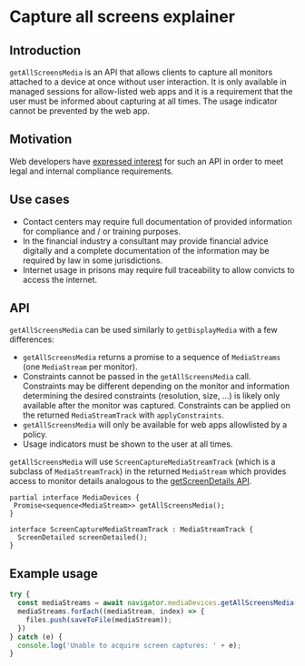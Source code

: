 # Capture all screens explainer

## Introduction
`getAllScreensMedia` is an API that allows clients to capture all monitors
attached to a device at once without user interaction. It is only available in
managed sessions for allow-listed web apps and it is a requirement
that the user must be informed about capturing at all times. The usage
indicator cannot be prevented by the web app.

## Motivation
Web developers have [expressed interest](https://github.com/w3c/mediacapture-screen-share/issues/204) for such an API in order to meet legal and internal
compliance requirements.

## Use cases
* Contact centers may require full documentation of provided information for
compliance and / or training purposes.
* In the financial industry a consultant may provide financial advice digitally
and a complete documentation of the information may be required by law in some
jurisdictions.
* Internet usage in prisons may require full traceability to allow convicts to
access the internet.

## API

`getAllScreensMedia` can be used similarly to `getDisplayMedia` with
a few differences:
* `getAllScreensMedia` returns a promise to a sequence of
`MediaStreams` (one `MediaStream` per monitor).
* Constraints cannot be passed in the `getAllScreensMedia` call. Constraints may be
different depending on the monitor and information determining the desired
constraints (resolution, size, …) is likely only available after the monitor
was captured. Constraints can be applied on the returned `MediaStreamTrack`
with `applyConstraints`.
* `getAllScreensMedia` will only be available for web apps allowlisted by a
policy.
* Usage indicators must be shown to the user at all times.

`getAllScreensMedia` will use `ScreenCaptureMediaStreamTrack` (which is a
subclass of `MediaStreamTrack`) in the returned `MediaStream` which provides
access to monitor details analogous to the
[getScreenDetails API](https://developer.chrome.com/articles/multi-screen-window-placement/#the-getscreendetails()-method).

```WebIdl
partial interface MediaDevices {
 Promise<sequence<MediaStream>> getAllScreensMedia();
}
```

```WebIdl
interface ScreenCaptureMediaStreamTrack : MediaStreamTrack {
  ScreenDetailed screenDetailed();
}
```

## Example usage
```js
try {
  const mediaStreams = await navigator.mediaDevices.getAllScreensMedia();
  mediaStreams.forEach((mediaStream, index) => {
    files.push(saveToFile(mediaStream));
  })
} catch (e) {
  console.log('Unable to acquire screen captures: ' + e);
}
```